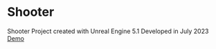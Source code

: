 # Shooter
 Shooter Project created with Unreal Engine 5.1
 Developed in July 2023
 [Demo](https://drive.google.com/file/d/1boNG1LJGW8pUCzXJ_c3xsNDcQZy37iXZ/view?usp=sharing)

